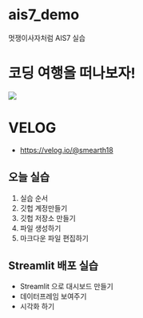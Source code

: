 # ais7_demo
멋쟁이사자처럼 AIS7 실습

# 코딩 여행을 떠나보자!
<img src="https://images.unsplash.com/photo-1527786356703-4b100091cd2c?ixlib=rb-1.2.1&ixid=MnwxMjA3fDB8MHxwaG90by1wYWdlfHx8fGVufDB8fHx8&auto=format&fit=crop&w=774&q=80">

# VELOG
* https://velog.io/@smearth18

## 오늘 실습
1. 실습 순서
2. 깃헙 계정만들기
3. 깃헙 저장소 만들기
4. 파일 생성하기
5. 마크다운 파일 편집하기

## Streamlit 배포 실습
* Streamlit 으로 대시보드 만들기
* 데이터프레임 보여주기
* 시각화 하기
